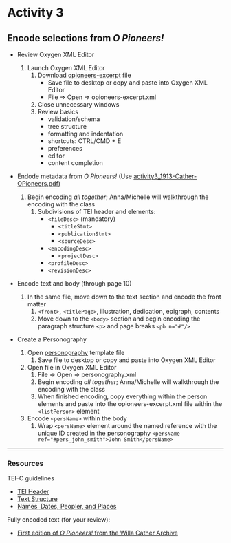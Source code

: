 # Activity 3
         
## Encode selections from *O Pioneers!*

* Review Oxygen XML Editor
  1. Launch Oxygen XML Editor
       1. Download [opioneers-excerpt](opioneers-excerpt.xml) file
          * Save file to desktop or copy and paste into Oxygen XML Editor
          * File => Open => opioneers-excerpt.xml
       2. Close unnecessary windows
       3. Review basics 
          * validation/schema
          * tree structure
          * formatting and indentation
          * shortcuts: CTRL/CMD + E
          * preferences
          * editor
          * content completion
  
* Endode metadata from *O Pioneers!* (Use [activity3_1913-Cather-OPioneers.pdf](activity3_1913-Cather-OPioneers.pdf))
   1. Begin encoding *all together*; Anna/Michelle will walkthrough the encoding with the class
         1. Subdivisions of TEI header and elements:
              * `<fileDesc>` (mandatory)
                * `<titleStmt>`
                * `<publicationStmt>`
                * `<sourceDesc>`
              * `<encodingDesc>`
                * `<projectDesc>`
              * `<profileDesc>`
              * `<revisionDesc>`

* Encode text and body (through page 10)
   1. In the same file, move down to the text section and encode the front matter
      1. `<front>`, `<titlePage>`, illustration, dedication, epigraph, contents
      2. Move down to the `<body>` section and begin encoding the paragraph structure `<p>` and page breaks `<pb n="#"/>`

* Create a Personography
   1. Open [personography](personography.xml) template file
       1. Save file to desktop or copy and paste into Oxygen XML Editor
   2. Open file in Oxygen XML Editor
       1. File => Open => personography.xml
       2. Begin encoding *all together*; Anna/Michelle will walkthrough the encoding with the class
       3. When finished encoding, copy everything within the person elements and paste into the 
          opioneers-excerpt.xml file within the `<listPerson>` element
   3. Encode `<persName>` within the body
       1. Wrap `<persName>` element around the named reference with the unique ID created in the personography
          `<persName ref="#pers_john_smith">John Smith</persName>`
          
    
***
### Resources 
TEI-C guidelines
* [TEI Header](http://www.tei-c.org/release/doc/tei-p5-doc/en/html/HD.html)
* [Text Structure](http://www.tei-c.org/release/doc/tei-p5-doc/en/html/DS.html)
* [Names, Dates, Peopler, and Places](http://www.tei-c.org/release/doc/tei-p5-doc/en/html/ND.html)

Fully encoded text (for your review):
* [First edition of *O Pioneers!* from the Willa Cather Archive](http://cather.unl.edu/cat.0017.xml)
